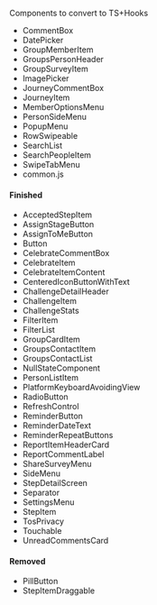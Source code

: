 Components to convert to TS+Hooks

- CommentBox
- DatePicker
- GroupMemberItem
- GroupsPersonHeader
- GroupSurveyItem
- ImagePicker
- JourneyCommentBox
- JourneyItem
- MemberOptionsMenu
- PersonSideMenu
- PopupMenu
- RowSwipeable
- SearchList
- SearchPeopleItem
- SwipeTabMenu
- common.js

#### Finished

- AcceptedStepItem
- AssignStageButton
- AssignToMeButton
- Button
- CelebrateCommentBox
- CelebrateItem
- CelebrateItemContent
- CenteredIconButtonWithText
- ChallengeDetailHeader
- ChallengeItem
- ChallengeStats
- FilterItem
- FilterList
- GroupCardItem
- GroupsContactItem
- GroupsContactList
- NullStateComponent
- PersonListItem
- PlatformKeyboardAvoidingView
- RadioButton
- RefreshControl
- ReminderButton
- ReminderDateText
- ReminderRepeatButtons
- ReportItemHeaderCard
- ReportCommentLabel
- ShareSurveyMenu
- SideMenu
- StepDetailScreen
- Separator
- SettingsMenu
- StepItem
- TosPrivacy
- Touchable
- UnreadCommentsCard

#### Removed

- PillButton
- StepItemDraggable
